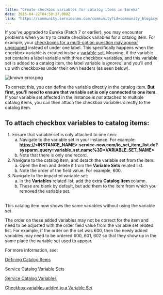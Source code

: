 ```yaml
---
title: "Create checkbox variables for catalog items in Eureka"
date: 2015-04-22T04:50:37.000Z
link: "https://community.servicenow.com/community?id=community_blog&sys_id=44bc2a25dbd0dbc01dcaf3231f96192b"
---
```

<p>If you've upgraded to Eureka (Patch 7 or earlier), you may encounter problems when you try to create checkbox variables for a catalog item. For example, your <a title="i.service-now.com/kb_view.do?sysparm_article=KB0546020" href="https://hi.service-now.com/kb_view.do?sysparm_article=KB0546020">checkboxes for a multi-option question may appear ungrouped</a> instead of under one label. This specifically happens when the checkbox variable is created <em>inside</em> a <a title="ki.servicenow.com/index.php?title=Service_Catalog_Variable_Sets#Creating_a_Variable_Set" href="http://wiki.servicenow.com/index.php?title=Service_Catalog_Variable_Sets#Creating_a_Variable_Set">variable set.</a> Meaning, if the variable set contains a label variable with three checkbox variables, and this variable set is added to a catalog item, the label variable is<em> ignored</em>, and you'll end up with checkboxes under their own headers (as seen below).</p><p></p><p></p><p><img   alt="known error.png" class="image-0 jive-image" src="d7f99106db9c9f048c8ef4621f9619a4.iix" style="height: auto; display: block; margin-left: auto; margin-right: auto;"/></p><p></p><p></p><p>To correct this, you can define the variable directly in the catalog item. <strong>But first, you'll need to ensure that variable set is only connected to one item. </strong>If your variable set affected in the instance is <em>not</em> attached to multiple catalog items, you can then attach the checkbox variables directly to the catalog item.</p><p></p><p></p><h2>To attach checkbox variables to catalog items:</h2><ol start="1"><li>Ensure that variable set is only attached to one item:<ol style="list-style-type: lower-alpha;"><li>Navigate to the variable set in your instance. For example: <strong><a title="" _jive_internal="true" href="/" rel="nofollow" target="_blank">https://</a><span>&lt;INSTANCE_NAME&gt;.service-now.com/io_set_item_list.do?sysparm_query=variable_set.name%3D&lt;VARIABLE_SET_NAME&gt;</span></strong></li><li>Note that there is only one record.</li></ol></li><li>Navigate to the catalog item, and detach the variable set from the item:<ol style="list-style-type: lower-alpha;"><li>Open the item and delete it from the <strong>Variable Sets</strong> related list.</li><li>Note the order of the field value. For example, 600.</li></ol></li><li>Navigate to the impacted variable set:<ol style="list-style-type: lower-alpha;"><li>In the <strong>Variables</strong> related list, add the extra <strong>Catalog Item </strong>column.</li><li>These are blank by default, but add them to the item from which you removed the variable set.<br/><br/></li></ol></li></ol><p>This catalog item now shows the same variables without using the variable set.</p><p></p><p>The order on these added variables may not be correct for the item and need to be adjusted with the order field value from the variable set related list. For example, if the order on the set was 600, then the newly added variables may need to be ordered 600, 601, 602 so that they show up in the same place the variable set used to appear.</p><p></p><p>For more information, see:</p><p><a title="ki.servicenow.com/index.php?title=Defining_Catalog_Items" href="http://wiki.servicenow.com/index.php?title=Defining_Catalog_Items">Defining Catalog Items</a></p><p><a title="ki.servicenow.com/index.php?title=Service_Catalog_Variable_Sets" href="http://wiki.servicenow.com/index.php?title=Service_Catalog_Variable_Sets">Service Catalog Variable Sets</a></p><p><a title="ki.servicenow.com/index.php?title=Service_Catalog_Variables" href="http://wiki.servicenow.com/index.php?title=Service_Catalog_Variables">Service Catalog Variables</a></p><p><a title="i.service-now.com/kb_view.do?sysparm_article=KB0546020" href="https://hi.service-now.com/kb_view.do?sysparm_article=KB0546020">Checkbox variables added to a Variable Set</a></p>